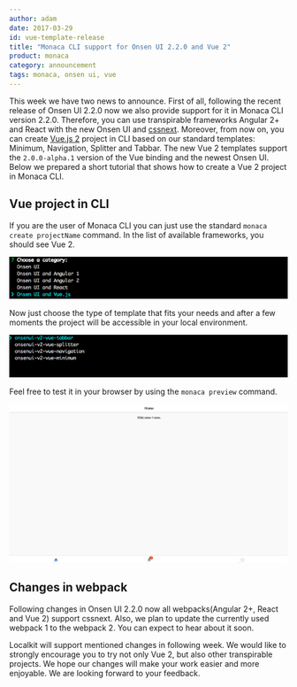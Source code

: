 ```yaml
---
author: adam
date: 2017-03-29
id: vue-template-release
title: "Monaca CLI support for Onsen UI 2.2.0 and Vue 2"
product: monaca
category: announcement
tags: monaca, onsen ui, vue
---
```


This week we have two news to announce. First of all, following the recent release of Onsen UI 2.2.0 now we also provide support for it in Monaca CLI version 2.2.0.
Therefore, you can use transpirable frameworks Angular 2+ and React with the new Onsen UI and [cssnext](http://cssnext.io/).
Moreover, from now on, you can create [Vue.js 2](https://vuejs.org/) project in CLI based on our standard templates: Minimum, Navigation, Splitter and Tabbar.
The new Vue 2 templates support the `2.0.0-alpha.1` version of the Vue binding and the newest Onsen UI.
Below we prepared a short tutorial that shows how to create a Vue 2 project in Monaca CLI.

## Vue project in CLI
If you are the user of Monaca CLI you can just use the standard `monaca create projectName` command. In the list of available frameworks, you should see Vue 2.

![CLI Category Vue](/blog/content/images/2017/Mar/cli-vue-category.png)

Now just choose the type of template that fits your needs and after a few moments the project will be accessible in your local environment.

![CLI Vue Templates](/blog/content/images/2017/Mar/cli-vue-templates.png)

Feel free to test it in your browser by using the `monaca preview` command.

![CLI Vue Example](/blog/content/images/2017/Mar/cli-vue-example.png)

## Changes in webpack
Following changes in Onsen UI 2.2.0 now all webpacks(Angular 2+, React and Vue 2) support cssnext.
Also, we plan to update the currently used webpack 1 to the webpack 2. You can expect to hear about it soon.

Localkit will support mentioned changes in following week. We would like to strongly encourage you to try not only Vue 2, but also other transpirable projects.
We hope our changes will make your work easier and more enjoyable. We are looking forward to your feedback.
